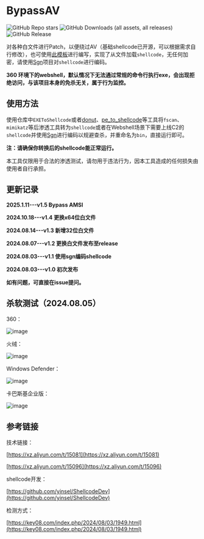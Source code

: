 # BypassAV

<p>
<img src="https://img.shields.io/github/stars/yinsel/BypassAV?style=flat" alt="GitHub Repo stars"/>
<img src="https://img.shields.io/github/downloads/yinsel/BypassAV/total?style=flat" alt="GitHub Downloads (all assets, all releases)"/>
<img alt="GitHub Release" src="https://img.shields.io/github/release/yinsel/BypassAV"/>
<p>

对各种白文件进行Patch，以便绕过AV（基础shellcode已开源，可以根据需求自行修改），也可使用[此模板](https://github.com/yinsel/ShellcodeDev)进行编写，实现了从文件加载`shellcode`，无任何加密，请使用[Sgn](https://github.com/EgeBalci/sgn)项目对`shellcode`进行编码。

**360 环境下的webshell，默认情况下无法通过常规的命令行执行exe，会出现拒绝访问，与该项目本身的免杀无关，属于行为监控。**

## 使用方法

使用仓库中`EXEToShellcode`或者[donut](https://github.com/TheWover/donut)、[pe_to_shellcode](https://github.com/hasherezade/pe_to_shellcode)等工具将`fscan`、`mimikatz`等后渗透工具转为`shellcode`或者在Webshell场景下需要上线C2的`shellcode`并使用[Sgn](https://github.com/EgeBalci/sgn)进行编码以规避查杀，并重命名为`bin`，直接运行即可。

**注：请确保你转换后的shellcode能正常运行。**

本工具仅限用于合法的渗透测试，请勿用于违法行为，因本工具造成的任何损失由使用者自行承担。

## 更新记录
**2025.1.11---v1.5 Bypass AMSI**

**2024.10.18---v1.4 更换x64位白文件**

**2024.08.14---v1.3 新增32位白文件**

**2024.08.07---v1.2 更换白文件发布至release**

**2024.08.03---v1.1 使用sgn编码shellcode**

**2024.08.03---v1.0 初次发布**

**如有问题，可直接在issue提问。**

## 杀软测试（2024.08.05）
360：

![image](https://github.com/user-attachments/assets/1d5bf6be-cdb7-4bb8-9745-6cd8db46eca7)

火绒：

![image](https://github.com/user-attachments/assets/21705624-785b-4465-a3e6-02279d9f3cfc)

Windows Defender：

![image](https://github.com/user-attachments/assets/cdff7863-e1c3-49b2-8e3e-b311034b011d)

卡巴斯基企业版：

![image](https://github.com/user-attachments/assets/df17ab1a-8048-47f0-954b-e245ab62b62f)


## 参考链接

技术链接：

[https://xz.aliyun.com/t/15081](https://xz.aliyun.com/t/15081)

[https://xz.aliyun.com/t/15096](https://xz.aliyun.com/t/15096)

shellcode开发：

[https://github.com/yinsel/ShellcodeDev](https://github.com/yinsel/ShellcodeDev)

检测方式：

[https://key08.com/index.php/2024/08/03/1949.html](https://key08.com/index.php/2024/08/03/1949.html)
